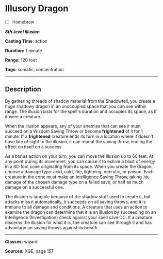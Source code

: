# Illusory Dragon

- [ ] Homebrew

***8th-level illusion***

**Casting Time:** action

**Duration:** 1 minute

**Range:** 120 feet

**Tags:** somatic, concentration

---

## Description
By gathering threads of shadow material from the Shadowfell, you create a *huge* shadowy dragon in an unoccupied space that you can see within range.
The illusion lasts for the spell's duration and occupies its space, as if it were a creature.

When the illusion appears, any of your enemies that can see it must succeed on a Wisdom Saving Throw or become **frightened** of it for 1 minute.
If a **frightened** creature ends its turn in a location where it doesn't have line of sight to the illusion, it can repeat the saving throw, ending the effect on itself on a success.

As a bonus action on your turn, you can move the illusion up to 60 feet.
At any point during its movement, you can cause it to exhale a blast of energy in a 60-foot cone originating from its space.
When you create the dragon, choose a damage type: acid, cold, fire, lightning, necrotic, or poison.
Each creature in the cone must make an Intelligence Saving Throw, taking `7d6` damage of the chosen damage type on a failed save, or half as much damage on a successful one.

The illusion is tangible because of the shadow stuff used to create it, but attacks miss it automatically, it succeeds on all saving throws, and it is immune to all damage and conditions.
A creature that uses an action to examine the dragon can determine that it is an illusion by succeeding on an Intelligence (Investigation) check against your spell save DC.
If a creature discerns the illusion for what it is, the creature can see through it and has advantage on saving throws against its breath.

---

**Classes:** wizard

**Sources:** XGE, page 157
